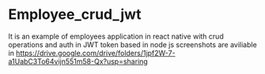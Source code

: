 # Employee_crud_jwt
It is an example of employees application in react native with crud operations and auth in JWT token based in node js
screenshots are aviliable in
https://drive.google.com/drive/folders/1jpf2W-7-a1UabC3To64vijn551m58-Qx?usp=sharing
